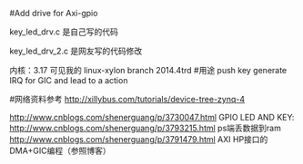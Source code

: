 #Add drive for Axi-gpio

key_led_drv.c   是自己写的代码

key_led_drv_2.c 是网友写的代码修改

内核：3.17  可见我的  linux-xylon  branch 2014.4trd
#用途
push key generate IRQ for GIC and lead to a action

#网络资料参考
http://xillybus.com/tutorials/device-tree-zynq-4


http://www.cnblogs.com/shenerguang/p/3730047.html GPIO LED AND KEY:
http://www.cnblogs.com/shenerguang/p/3793215.html ps端丢数据到ram
http://www.cnblogs.com/shenerguang/p/3791479.html AXI HP接口的DMA+GIC编程（参照博客）



